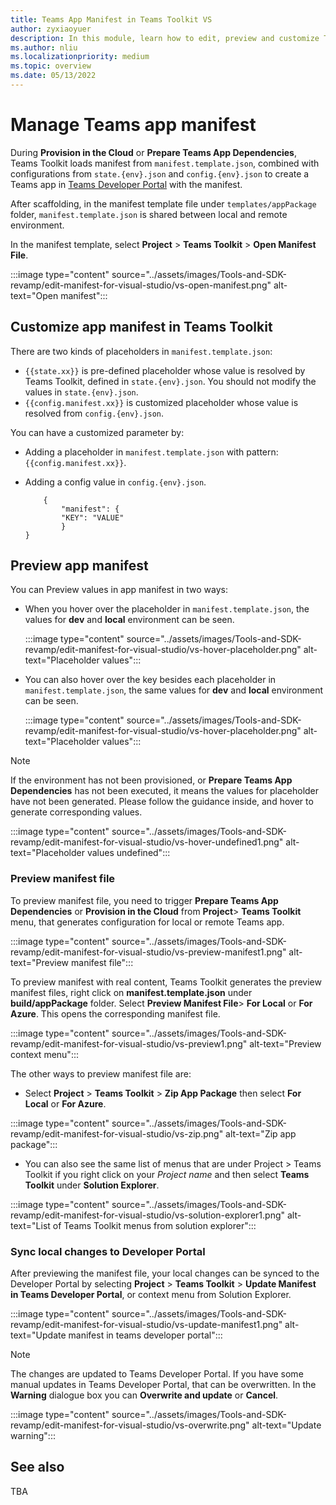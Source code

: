 ```yaml
---
title: Teams App Manifest in Teams Toolkit VS
author: zyxiaoyuer
description: In this module, learn how to edit, preview and customize Teams App Manifest in the different environment for Visual Studio.
ms.author: nliu
ms.localizationpriority: medium
ms.topic: overview
ms.date: 05/13/2022
---
```


# Manage Teams app manifest

During **Provision in the Cloud** or **Prepare Teams App Dependencies**, Teams Toolkit loads manifest from `manifest.template.json`, combined with configurations from `state.{env}.json` and `config.{env}.json` to create a Teams app in [Teams Developer Portal](https://dev.teams.microsoft.com/apps) with the manifest.

After scaffolding, in the manifest template file under `templates/appPackage` folder,
`manifest.template.json` is shared between local and remote environment.

In the manifest template, select **Project** > **Teams Toolkit** > **Open Manifest File**.

:::image type="content" source="../assets/images/Tools-and-SDK-revamp/edit-manifest-for-visual-studio/vs-open-manifest.png" alt-text="Open manifest":::

## Customize app manifest in Teams Toolkit

There are two kinds of placeholders in `manifest.template.json`:

- `{{state.xx}}` is pre-defined placeholder whose value is resolved by Teams Toolkit, defined in `state.{env}.json`. You should not modify the values in `state.{env}.json`.
- `{{config.manifest.xx}}` is customized placeholder whose value is resolved from `config.{env}.json`.

You can have a customized parameter by:

- Adding a placeholder in `manifest.template.json` with pattern: `{{config.manifest.xx}}`.
- Adding a config value in `config.{env}.json`.

    ```
        {
            "manifest": {
            "KEY": "VALUE"
            }
    }
    ```

## Preview app manifest

You can Preview values in app manifest in two ways:

- When you hover over the placeholder in `manifest.template.json`, the values for **dev** and **local** environment can be seen.

    :::image type="content" source="../assets/images/Tools-and-SDK-revamp/edit-manifest-for-visual-studio/vs-hover-placeholder.png" alt-text="Placeholder values":::

- You can also hover over the key besides each placeholder in `manifest.template.json`, the same values for **dev** and **local** environment can be seen.

    :::image type="content" source="../assets/images/Tools-and-SDK-revamp/edit-manifest-for-visual-studio/vs-hover-placeholder.png" alt-text="Placeholder values":::

> [!NOTE]
> If the environment has not been provisioned, or **Prepare Teams App Dependencies** has not been executed, it means the values for placeholder have not been generated. Please follow the guidance inside, and hover to generate corresponding values.

:::image type="content" source="../assets/images/Tools-and-SDK-revamp/edit-manifest-for-visual-studio/vs-hover-undefined1.png" alt-text="Placeholder values undefined":::

### Preview manifest file

To preview manifest file, you need to trigger **Prepare Teams App Dependencies** or **Provision in the Cloud** from **Project**> **Teams Toolkit** menu, that generates configuration for local or remote Teams app.

:::image type="content" source="../assets/images/Tools-and-SDK-revamp/edit-manifest-for-visual-studio/vs-preview-manifest1.png" alt-text="Preview manifest file":::

To preview manifest with real content, Teams Toolkit generates the preview manifest files, right click on **manifest.template.json** under **build/appPackage** folder. Select **Preview Manifest File**> **For Local** or **For Azure**. This opens the corresponding manifest file.

:::image type="content" source="../assets/images/Tools-and-SDK-revamp/edit-manifest-for-visual-studio/vs-preview1.png" alt-text="Preview context menu":::

The other ways to preview manifest file are:

- Select **Project** > **Teams Toolkit** > **Zip App Package** then select **For Local** or **For Azure**.

:::image type="content" source="../assets/images/Tools-and-SDK-revamp/edit-manifest-for-visual-studio/vs-zip.png" alt-text="Zip app package":::

- You can also see the same list of menus that are under Project > Teams Toolkit if you right click on your *Project name* and then select **Teams Toolkit** under **Solution Explorer**.

:::image type="content" source="../assets/images/Tools-and-SDK-revamp/edit-manifest-for-visual-studio/vs-solution-explorer1.png" alt-text="List of Teams Toolkit menus from solution explorer":::

### Sync local changes to Developer Portal

After previewing the manifest file, your local changes can be synced to the Developer Portal by selecting **Project** > **Teams Toolkit** > **Update Manifest in Teams Developer Portal**, or context menu from Solution Explorer.

:::image type="content" source="../assets/images/Tools-and-SDK-revamp/edit-manifest-for-visual-studio/vs-update-manifest1.png" alt-text="Update manifest in teams developer portal":::

> [!NOTE]
> The changes are updated to Teams Developer Portal. If you have some manual updates in Teams Developer Portal, that can be overwritten. In the **Warning** dialogue box you can **Overwrite and update** or **Cancel**.

:::image type="content" source="../assets/images/Tools-and-SDK-revamp/edit-manifest-for-visual-studio/vs-overwrite.png" alt-text="Update warning":::

## See also

TBA
